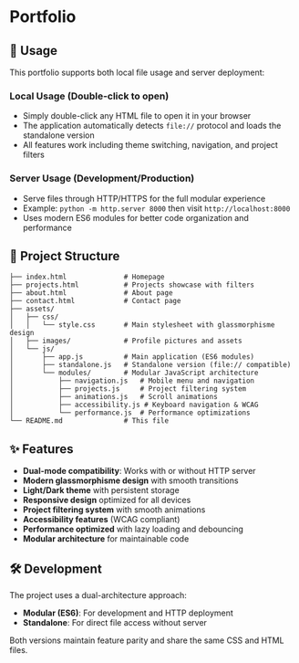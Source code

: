 # Portfolio

## 🚀 Usage

This portfolio supports both local file usage and server deployment:

### Local Usage (Double-click to open)
- Simply double-click any HTML file to open it in your browser
- The application automatically detects `file://` protocol and loads the standalone version
- All features work including theme switching, navigation, and project filters

### Server Usage (Development/Production)
- Serve files through HTTP/HTTPS for the full modular experience
- Example: `python -m http.server 8000` then visit `http://localhost:8000`
- Uses modern ES6 modules for better code organization and performance

## 📁 Project Structure

```
├── index.html              # Homepage
├── projects.html           # Projects showcase with filters
├── about.html              # About page
├── contact.html            # Contact page
├── assets/
│   ├── css/
│   │   └── style.css       # Main stylesheet with glassmorphisme design
│   ├── images/             # Profile pictures and assets
│   └── js/
│       ├── app.js          # Main application (ES6 modules)
│       ├── standalone.js   # Standalone version (file:// compatible)
│       └── modules/        # Modular JavaScript architecture
│           ├── navigation.js   # Mobile menu and navigation
│           ├── projects.js     # Project filtering system
│           ├── animations.js   # Scroll animations
│           ├── accessibility.js # Keyboard navigation & WCAG
│           └── performance.js  # Performance optimizations
└── README.md               # This file
```

## ✨ Features

- **Dual-mode compatibility**: Works with or without HTTP server
- **Modern glassmorphisme design** with smooth transitions
- **Light/Dark theme** with persistent storage
- **Responsive design** optimized for all devices
- **Project filtering system** with smooth animations
- **Accessibility features** (WCAG compliant)
- **Performance optimized** with lazy loading and debouncing
- **Modular architecture** for maintainable code

## 🛠️ Development

The project uses a dual-architecture approach:

- **Modular (ES6)**: For development and HTTP deployment
- **Standalone**: For direct file access without server

Both versions maintain feature parity and share the same CSS and HTML files.